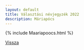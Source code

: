 ```yaml
---
layout: default
title: Választási névjegyzék 2022
description: Máriapócs
---
```


{% include Maariapoocs.html %}

[Vissza](./)